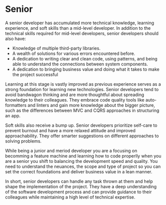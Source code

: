 # Senior

A senior developer has accumulated more technical knowledge, learning experience, and soft skills than a mid-level developer. In addition to the technical skills required for mid-level developers, senior developers should also have:

* Knowledge of multiple third-party libraries.
* A wealth of solutions for various errors encountered before.
* A dedication to writing clear and clean code, using patterns, and being able to understand the connections between system components.
* A dedication to bringing business value and doing what it takes to make the project successful

Learning at this stage is vastly improved as previous experience serves as a strong foundation for learning new technologies. Senior developers tend to avoid bandwagon thinking and are more thoughtful about spreading knowledge to their colleagues. They embrace code quality tools like auto-formatters and linters and gain more knowledge about the bigger picture, such as the differences between MVC and CQRS approaches in structuring an app.

Soft skills also receive a bump up. Senior developers prioritize self-care to prevent burnout and have a more relaxed attitude and improved approachability. They offer smarter suggestions on different approaches to solving problems.

While being a junior and meriod developer you are a focusing on becomming a feature machine and learning how to code properlly when you are a senior you shift to balancing the development speed and quality. You need to understand the neuances, the scope and type of project so you can set the correct foundations and deliver business value in a lean manner.

In short, senior developers can handle any task thrown at them and help shape the implementation of the project. They have a deep understanding of the software development process and can provide guidance to their colleagues while maintaining a high level of technical expertise.

